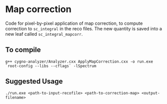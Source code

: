 # Map correction

Code for pixel-by-pixel application of map correction, to compute correction to `sc_integral` in the reco files. The new quantity is saved into a new leaf called `sc_integral_mapcorr`.

## To compile

```
g++ cygno-analyzer/Analyzer.cxx ApplyMapCorrection.cxx -o run.exe `root-config --libs --cflags` -lSpectrum
```

## Suggested Usage

```
./run.exe <path-to-input-recofile> <path-to-correction-map> <output-filename>
```

